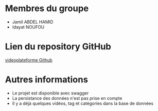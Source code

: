 # Membres du groupe

- Jamil ABDEL HAMID
- Idayat NOUFOU

# Lien du repository GitHub

[videoplateforme Github](https://github.com/idayat-noufou/videoplateforme)

# Autres informations

- Le projet est disponible avec swagger
- La persistance des données n'est pas prise en compte
- Il y a déjà quelques vidéos, tag et catégories dans la base de données